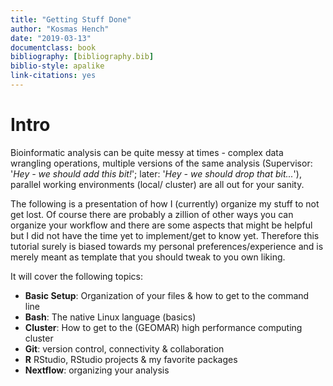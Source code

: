 ```yaml
---
title: "Getting Stuff Done"
author: "Kosmas Hench"
date: "2019-03-13"
documentclass: book
bibliography: [bibliography.bib]
biblio-style: apalike
link-citations: yes
---
```


# Intro

Bioinformatic analysis can be quite messy at times - complex data wrangling operations, multiple versions of the same analysis (Supervisor: '*Hey - we should add this bit!*'; later: '*Hey - we should drop that bit...*'), parallel working environments (local/ cluster) are all out for your sanity.

The following is a presentation of how I (currently) organize my stuff to not get lost. Of course there are probably a zillion of other ways you can organize your workflow and there are some aspects that might be helpful but I did not have the time yet to implement/get to know yet. Therefore this tutorial surely is biased towards my personal preferences/experience and is merely meant as template that you should tweak to you own liking.

It will cover the following topics:

- **Basic Setup**: Organization of your files & how to get to the command line
- **Bash**: The native Linux language (basics)
- **Cluster**: How to get to the (GEOMAR) high performance computing cluster
- **Git**: version control, connectivity & collaboration
- **R** RStudio, RStudio projects & my favorite packages
- **Nextflow**: organizing your analysis
